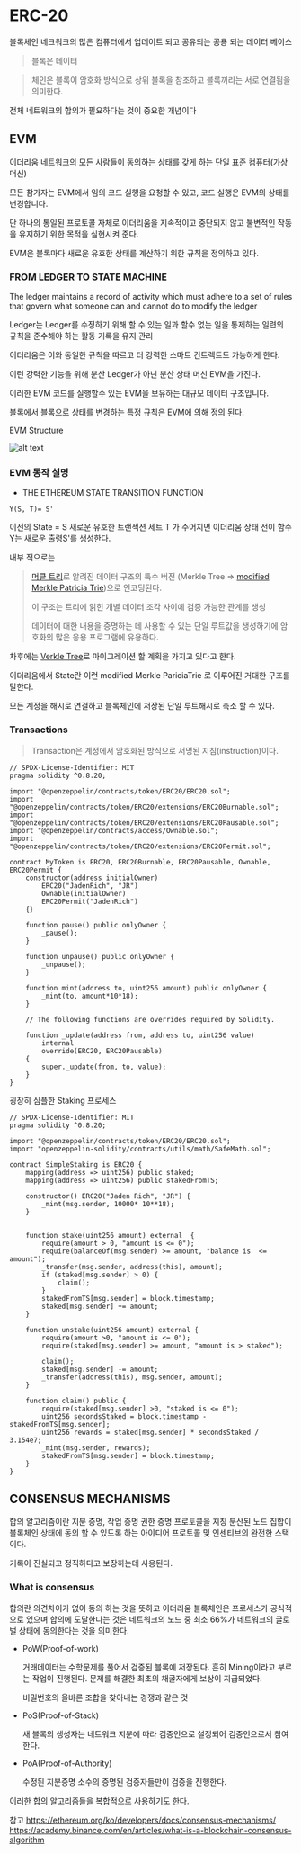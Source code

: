 # ERC-20

블록체인 네크워크의 많은 컴퓨터에서 업데이트 되고 공유되는 공용 되는 데이터 베이스

> 블록은 데이터

> 체인은 블록이 암호화 방식으로 상위 블록을 참조하고 블록끼리는 서로 연결됨을 의미한다.

전체 네트워크의 합의가 필요하다는 것이 중요한 개념이다

## EVM

이더리움 네트워크의 모든 사람들이 동의하는 상태를 갖게 하는 단일 표준 컴퓨터(가상 머신)

모든 참가자는 EVM에서 임의 코드 실행을 요청할 수 있고, 코드 실행은 EVM의 상태를 변경합니다.

단 하나의 통일된 프로토콜 자체로 이더리움을 지속적이고 중단되지 않고 불변적인 작동을 유지하기 위한 목적을 실현시켜 준다.

EVM은 블록마다 새로운 유효한 상태를 계산하기 위한 규칙을 정의하고 있다.


### FROM LEDGER TO STATE MACHINE

The ledger maintains a record of activity which must adhere to a set of rules that govern what someone can and cannot do to modify the ledger

Ledger는 Ledger를 수정하기 위해 할 수 있는 일과 할수 없는 일을 통제하는 일련의 규칙을 준수해야 하는 활동 기록을 유지 관리

이더리움은 이와 동일한 규칙을 따르고 더 강력한 스마트 컨트렉트도 가능하게 한다.

이런 강력한 기능을 위해 분산 Ledger가 아닌 분산 상태 머신 EVM을 가진다.

이러한 EVM 코드를 실행할수 있는 EVM을 보유하는 대규모 데이터 구조입니다.

블록에서 블록으로 상태를 변경하는 특정 규칙은 EVM에 의해 정의 된다.

EVM Structure

![alt text](image.png)

### EVM 동작 설명


- THE ETHEREUM STATE TRANSITION FUNCTION


```
Y(S, T)= S'
```

이전의 State = S 새로운 유호한 트랜젝션 세트 T 가 주어지면 이더리움 상태 전이 함수 Y는 새로운 출령S'를 생성한다.

내부 적으로는

> [머클 트리](https://en.wikipedia.org/wiki/Merkle_tree)로 알려진 데이터 구조의 툭수 버전
(Merkle Tree => [modified Merkle Patricia Trie](https://ethereum.org/en/developers/docs/data-structures-and-encoding/patricia-merkle-trie/))으로 인코딩된다.
>
> 이 구조는 트리에 얽힌 개별 데이터 조각 사이에 검증 가능한 관계를 생성
>
>데이터에 대한 내용을 증명하는 데 사용할 수 있는 단일 루트값을 생성하기에 암호화의 많은 응용 프로그램에 유용하다.

차후에는 [Verkle Tree](https://ethereum.org/en/roadmap/verkle-trees/)로 마이그레이션 할 계획을 가지고 있다고 한다.

이더리움에서 State란 이런 modified Merkle PariciaTrie 로 이루어진 거대한 구조를 말한다.

모든 계정을 해시로 연결하고 블록체인에 저장된 단일 루트해시로 축소 할 수 있다.

### Transactions

> Transaction은 계정에서 암호화된 방식으로 서명된 지침(instruction)이다.


```sol
// SPDX-License-Identifier: MIT
pragma solidity ^0.8.20;

import "@openzeppelin/contracts/token/ERC20/ERC20.sol";
import "@openzeppelin/contracts/token/ERC20/extensions/ERC20Burnable.sol";
import "@openzeppelin/contracts/token/ERC20/extensions/ERC20Pausable.sol";
import "@openzeppelin/contracts/access/Ownable.sol";
import "@openzeppelin/contracts/token/ERC20/extensions/ERC20Permit.sol";

contract MyToken is ERC20, ERC20Burnable, ERC20Pausable, Ownable, ERC20Permit {
    constructor(address initialOwner)
        ERC20("JadenRich", "JR")
        Ownable(initialOwner)
        ERC20Permit("JadenRich")
    {}

    function pause() public onlyOwner {
        _pause();
    }

    function unpause() public onlyOwner {
        _unpause();
    }

    function mint(address to, uint256 amount) public onlyOwner {
        _mint(to, amount*10*18);
    }

    // The following functions are overrides required by Solidity.

    function _update(address from, address to, uint256 value)
        internal
        override(ERC20, ERC20Pausable)
    {
        super._update(from, to, value);
    }
}
```

굉장히 심플한 Staking 프로세스

```sol
// SPDX-License-Identifier: MIT
pragma solidity ^0.8.20;

import "@openzeppelin/contracts/token/ERC20/ERC20.sol";
import "openzeppelin-solidity/contracts/utils/math/SafeMath.sol";

contract SimpleStaking is ERC20 {
    mapping(address => uint256) public staked;
    mapping(address => uint256) public stakedFromTS;
  
    constructor() ERC20("Jaden Rich", "JR") {
        _mint(msg.sender, 10000* 10**18);
    }
    

    function stake(uint256 amount) external  {
        require(amount > 0, "amount is <= 0");
        require(balanceOf(msg.sender) >= amount, "balance is  <= amount");
        _transfer(msg.sender, address(this), amount);
        if (staked[msg.sender] > 0) {
            claim();
        }
        stakedFromTS[msg.sender] = block.timestamp;
        staked[msg.sender] += amount;
    }

    function unstake(uint256 amount) external {
        require(amount >0, "amount is <= 0");
        require(staked[msg.sender] >= amount, "amount is > staked");

        claim();
        staked[msg.sender] -= amount;
        _transfer(address(this), msg.sender, amount);
    }
    
    function claim() public {
        require(staked[msg.sender] >0, "staked is <= 0");
        uint256 secondsStaked = block.timestamp - stakedFromTS[msg.sender];
        uint256 rewards = staked[msg.sender] * secondsStaked / 3.154e7;
        _mint(msg.sender, rewards);
        stakedFromTS[msg.sender] = block.timestamp;
    }
}
```

## CONSENSUS MECHANISMS

합의 알고리즘이란 지분 증명, 작업 증명 권한 증명 프로토콜을 지칭
분산된 노드 집합이 블록체인 상태에 동의 할 수 있도록 하는 아이디어 프로토콜 및 인센티브의 완전한 스택이다.

기록이 진실되고 정직하다고 보장하는데 사용된다.


### What is consensus

합의란 의견차이가 없이 동의 하는 것을 뜻하고 이더리움 블록체인은 프로세스가 공식적으로 있으며 합의에 도달한다는 것은 네트워크의 노드 중 최소 66%가 네트워크의 글로벌 상태에 동의한다는 것을 의미한다.

- PoW(Proof-of-work)

    거래데이터는 수학문제를 풀어서 검증된 블록에 저장된다.
    흔히 Mining이라고 부르는 작업이 진행된다. 문제를 해결한 최초의 채굴자에게 보상이 지급되었다.

    비밀번호의 올바른 조합을 찾아내는 경쟁과 같은 것

- PoS(Proof-of-Stack)

    새 블록의 생성자는 네트워크 지분에 따라 검증인으로 설정되어 검증인으로서 참여한다.

- PoA(Proof-of-Authority)

    수정된 지분증명 소수의 증명된 검증자들만이 검증을 진행한다.

이러한 합의 알고리즘들을 복합적으로 사용하기도 한다.

참고 https://ethereum.org/ko/developers/docs/consensus-mechanisms/
https://academy.binance.com/en/articles/what-is-a-blockchain-consensus-algorithm